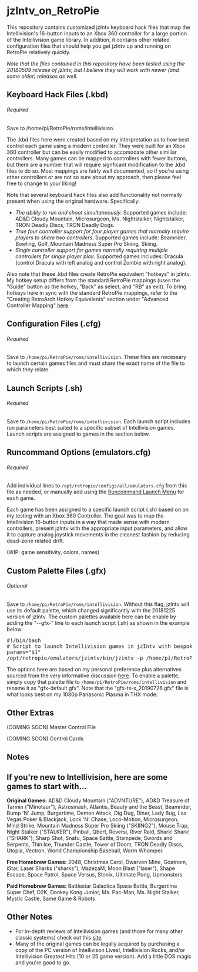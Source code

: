 # jzIntv_on_RetroPie
This repository contains customized jzIntv keyboard hack files that map the Intellivision's 16-button inputs to an Xbox 360 controller for a large portion of the Intellivision game library. In addition, it contains other related configuration files that should help you get jzIntv up and running on RetroPie relatively quickly.

*Note that the files contained in this repository have been tested using the 20180509 release of jzIntv, but I believe they will work with newer (and some older) releases as well.*

## Keyboard Hack Files (.kbd)

###### Required
Save to /home/pi/RetroPie/roms/intellivision.

The .kbd files here were created based on my interpretation as to how best control each game using a modern controller. They were built for an Xbox 360 controller but can be easily modified to accomodate other similiar controllers. Many games can be mapped to controllers with fewer buttons, but there are a number that will require signficant modification to the .kbd files to do so. Most mappings are fairly well documented, so if you're using other controllers or are not so sure about my approach, then please feel free to change to your liking!

Note that several keyboard hack files also add functionality not normally present when using the original hardware.  Specifically:
  * *The ability to run and shoot simultaneously.*  Supported games include:  AD&D Cloudy Mountain, Microsurgeon, Ms.   Nightstalker, Nightstalker, TRON Deadly Discs, TRON Deadly Dogs.
  * *True four controller support for four player games that normally require players to share two controllers.*  Supported games include: Beamrider, Bowling, Golf, Mountain Madness Super Pro Skiing, Skiing.
  * *Single controller support for games normally requiring multiple controllers for single player play.*  Supported games includes: Dracula (control Dracula with left analog and control Zombie with right analog).

Also note that these .kbd files create RetroPie equivalent "hotkeys" in jzIntv. My hotkey setup differs from the standard RetroPie mappings (uses the "Guide" button as the hotkey, "Back" as select, and "RB" as exit). To bring hotkeys here in sync with the standard RetroPie mappings, refer to the "Creating RetroArch Hotkey Equivalents" section under "Advanced Controller Mapping" [here](https://github.com/RetroPie/RetroPie-Setup/wiki/Mapping-a-Controller-for-Intellivision).

## Configuration Files (.cfg)

###### Required
Save to `/home/pi/RetroPie/roms/intellivision`.  These files are necessary to launch certain games files and must share the exact name of the file to which they relate.

## Launch Scripts (.sh)

###### Required
Save to `/home/pi/RetroPie/roms/intellivision`. Each launch script includes run parameters best suited to a specific subset of Intellivision games. Launch scripts are assigned to games in the section below.

## Runcommand Options (emulators.cfg)

###### Required
Add individual lines to `/opt/retropie/configs/all/emulators.cfg` from this file as needed, or manually add using the [Runcommand Launch Menu](https://retropie.org.uk/docs/Runcommand/) for each game.

Each game has been assigned to a specific launch script (.sh) based on on my testing with an Xbox 360 Controller. The goal was to map the Intellivision 16-button inputs in a way that made sense with modern controllers, present jzIntv with the appropriate input parameters, and allow it to capture analog joystick movements in the cleanest fashion by reducing dead-zone related drift.

(WIP: game sensitivity, colors, names)

## Custom Palette Files (.gfx)

###### Optional
Save to `/home/pi/RetroPie/roms/intellivision`.  Without this flag, jzIntv will use its default palette, which changed significantly with the 20181225 version of jzIntv. The custom palettes available here can be enable by adding the "--gfx-" line to each launch script (.sh) as shown in the example below:

<pre>#!/bin/bash
# Script to launch Intellivision games in jzIntv with bespoke keyboard hackfiles. The hackfile must named the same as rom, including extension, with .kbd added.
params="$1"
/opt/retropie/emulators/jzintv/bin/jzintv -p /home/pi/RetroPie/BIOS --gfx-palette=/home/pi/RetroPie/roms/intellivision/gfx-default.gfx --js0="ac,push=30,rels=25,4dir" --js1="ac,push=30,rels=25,4dir" --kbdhackfile="$params".kbd "$params" -z4 -f1 -q -v0 -s0</pre>

The options here are based on my personal preference plus alternatives sourced from the very informative discussion [here](https://atariage.com/forums/topic/278354-gfx-palette-flag/). To enable a palette, simply copy that palette file to `/home/pi/RetroPie/roms/intellivision` and rename it as "gfx-default.gfx". Note that the "gfx-ts-x_20190726.gfx" file is what looks best on my 1080p Panasonic Plasma in THX mode.

## Other Extras

(COMING SOON) Master Control File

(COMING SOON) Control Cards

## Notes



## If you're new to Intellivision, here are some games to start with...

**Original Games:**  AD&D Cloudy Mountain ("ADVNTURE"), AD&D Treasure of Tarmin ("Minotaur"), Astrosmash, Atlantis, Beauty and the Beast, Beamrider, Bump 'N' Jump, Burgertime, Demon Attack, Dig Dug, Diner, Lady Bug, Las Vegas Poker & Blackjack, Lock 'N' Chase, Loco-Motion, Microsurgeon, Mind Strike, Mountain Madness Super Pro Skiing ("SKIING2"), Mouse Trap, Night Stalker ("STALKER"), Pinball, Qbert, Reversi, River Raid, Shark! Shark! ("SHARK"), Sharp Shot, Snafu, Space Battle, Stampede, Swords and Serpents, Thin Ice, Thunder Castle, Tower of Doom, TRON Deadly Discs, Utopia, Vectron, World Championship Baseball, Worm Whomper.

**Free Homebrew Games:**  2048, Christmas Carol, Dwarven Mine, Goatnom, iStar, Laser Sharks ("sharks"), MazezaM, Moon Blast ("laser"), Shape Escape, Space Patrol, Space Versus, Stonix, Ultimate Pong, Upmonsters

**Paid Homebrew Games:**  Battlestar Galactica Space Battle, Burgertime Super Chef, D2K, Donkey Kong Junior, Ms. Pac-Man, Ms. Night Stalker, Mystic Castle, Same Game & Robots

## Other Notes

* For in-depth reviews of Intellivision games (and those for many other classic systems) check out this [site](https://videogamecritic.com/intel.htm?ex=1).
* Many of the original games can be legally acquired by purchasing a copy of the PC version of Intellivison Lives!, Intellivision Rocks, and/or Intellivision Greatest Hits (10 or 25 game version). Add a little DOS magic and you're good to go.
